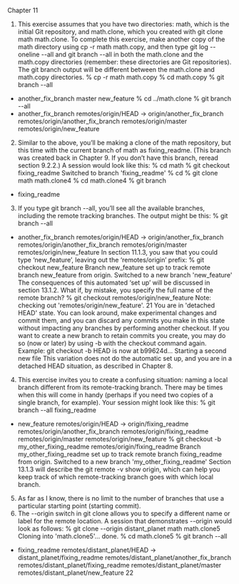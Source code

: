 Chapter 11
1. This exercise assumes that you have two directories: math, which is the initial Git repository, and
math.clone, which you created with git clone math math.clone.
To complete this exercise, make another copy of the math directory using cp -r math math.copy,
and then type git log --oneline --all and git branch --all in both the math.clone and the
math.copy directories (remember: these directories are Git repositories). The git branch output will
be different between the math.clone and math.copy directories.
% cp -r math math.copy
% cd math.copy
% git branch --all
* another_fix_branch
master
new_feature
% cd ../math.clone
% git branch --all
* another_fix_branch
remotes/origin/HEAD -> origin/another_fix_branch
remotes/origin/another_fix_branch
remotes/origin/master
remotes/origin/new_feature
2. Similar to the above, you’ll be making a clone of the math repository, but this time with the current
branch of math as fixing_readme. (This branch was created back in Chapter 9. If you don’t have this
branch, reread section 9.2.2.) A session would look like this:
% cd math
% git checkout fixing_readme
Switched to branch 'fixing_readme'
% cd
% git clone math math.clone4
% cd math.clone4
% git branch
* fixing_readme
3. If you type git branch --all, you’ll see all the available branches, including the remote tracking
branches. The output might be this:
% git branch --all
* another_fix_branch
remotes/origin/HEAD -> origin/another_fix_branch
remotes/origin/another_fix_branch
remotes/origin/master
remotes/origin/new_feature
In section 11.1.3, you saw that you could type ‘new_feature’, leaving out the ‘remotes/origin’ prefix:
% git checkout new_feature
Branch new_feature set up to track remote branch new_feature from origin.
Switched to a new branch 'new_feature'
The consequences of this automated ‘set up’ will be discussed in section 13.1.2.
What if, by mistake, you specify the full name of the remote branch?
% git checkout remotes/origin/new_feature
Note: checking out 'remotes/origin/new_feature'.
21
You are in 'detached HEAD' state. You can look around, make experimental
changes and commit them, and you can discard any commits you make in this
state without impacting any branches by performing another checkout.
If you want to create a new branch to retain commits you create, you may
do so (now or later) by using -b with the checkout command again. Example:
git checkout -b <new-branch-name>
HEAD is now at b99624d... Starting a second new file
This variation does not do the automatic set up, and you are in a detached HEAD situation, as described
in Chapter 8.
4. This exercise invites you to create a confusing situation: naming a local branch different from its
remote-tracking branch. There may be times when this will come in handy (perhaps if you need two
copies of a single branch, for example).
Your session might look like this:
% git branch --all
fixing_readme
* new_feature
remotes/origin/HEAD -> origin/fixing_readme
remotes/origin/another_fix_branch
remotes/origin/fixing_readme
remotes/origin/master
remotes/origin/new_feature
% git checkout -b my_other_fixing_readme remotes/origin/fixing_readme
Branch my_other_fixing_readme set up to track remote branch fixing_readme from origin.
Switched to a new branch 'my_other_fixing_readme'
Section 13.1.3 will describe the git remote -v show origin, which can help you keep track of which
remote-tracking branch goes with which local branch.
5. As far as I know, there is no limit to the number of branches that use a particular starting point
(starting commit).
6. The --origin switch in git clone allows you to specify a different name or label for the remote
location. A session that demonstrates --origin would look as follows:
% git clone --origin distant_planet math math.clone5
Cloning into 'math.clone5'...
done.
% cd math.clone5
% git branch --all
* fixing_readme
remotes/distant_planet/HEAD -> distant_planet/fixing_readme
remotes/distant_planet/another_fix_branch
remotes/distant_planet/fixing_readme
remotes/distant_planet/master
remotes/distant_planet/new_feature
22
